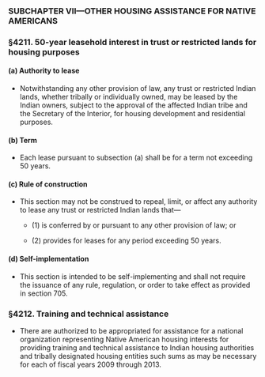 ### SUBCHAPTER VII—OTHER HOUSING ASSISTANCE FOR NATIVE AMERICANS

### §4211. 50-year leasehold interest in trust or restricted lands for housing purposes
#### (a) Authority to lease
* Notwithstanding any other provision of law, any trust or restricted Indian lands, whether tribally or individually owned, may be leased by the Indian owners, subject to the approval of the affected Indian tribe and the Secretary of the Interior, for housing development and residential purposes.

#### (b) Term
* Each lease pursuant to subsection (a) shall be for a term not exceeding 50 years.

#### (c) Rule of construction
* This section may not be construed to repeal, limit, or affect any authority to lease any trust or restricted Indian lands that—

  * (1) is conferred by or pursuant to any other provision of law; or

  * (2) provides for leases for any period exceeding 50 years.

#### (d) Self-implementation
* This section is intended to be self-implementing and shall not require the issuance of any rule, regulation, or order to take effect as provided in section 705.

### §4212. Training and technical assistance
* There are authorized to be appropriated for assistance for a national organization representing Native American housing interests for providing training and technical assistance to Indian housing authorities and tribally designated housing entities such sums as may be necessary for each of fiscal years 2009 through 2013.